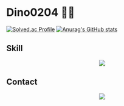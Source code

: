 # Dino0204 👋🦖

<div>

  [![Solved.ac Profile](http://mazassumnida.wtf/api/generate_badge?boj=dino0204)](https://solved.ac/dino0204)
  [![Anurag's GitHub stats](https://github-readme-stats.vercel.app/api?username=Dino0204)](https://github.com/anuraghazra/github-readme-stats)
  
</div>

## Skill
<p align="center">
  <a href="https://skillicons.dev">
    <img src="https://skillicons.dev/icons?i=html,css,js,c,java,py,nextjs,react,tailwind,ts" />
  </a>
</p>

## Contact
<p align="center">
  <a href="https://skillicons.dev">
    <img src="https://skillicons.dev/icons?i=discord,linkedin,gmail,notion" />
  </a>
</p>
